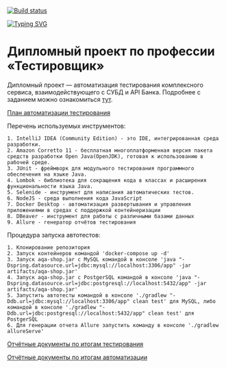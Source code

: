 [![Build status](https://ci.appveyor.com/api/projects/status/m8ii62ecqxrw0b91?svg=true)](https://ci.appveyor.com/project/crackmajor/diplom-qa)

[![Typing SVG](https://readme-typing-svg.herokuapp.com?font=Sigmar+One&duration=3000&pause=5000&color=1C9ACA&background=A79EA700&center=true&vCenter=true&width=600&lines=%F0%9F%9A%80+Diploma+Project+Successfully+Completed!!!+%F0%9F%9A%80)](https://git.io/typing-svg)

# Дипломный проект по профессии «Тестировщик»

Дипломный проект — автоматизация тестирования комплексного сервиса, взаимодействующего с СУБД и API Банка. Подробнее с заданием можно ознакомиться [тут](https://github.com/netology-code/qa-diploma).

[План автоматизации тестирования](Doc/Plan.md)

Перечень используемых инструментов:

    1. IntelliJ IDEA (Community Edition) - это IDE, интегрированная среда разработки.
    2. Amazon Corretto 11 - бесплатная многоплатформенная версия пакета средств разработки Open Java(OpenJDK), готовая к использованию в рабочей среде.
    3. JUnit - фреймворк для модульного тестирования программного обеспечения на языке Java.
    4. Lombok - библиотека для сокращения кода в классах и расширения функциональности языка Java.
    5. Selenide - инструмент для написания автоматических тестов.
    6. NodeJS - среда выполнения кода JavaScript
    7. Docker Desktop - автоматизация развертывания и управления приложениями в средах с поддержкой контейнеризации
    8. DBeaver - инструмент для работы с различными базами данных
    9. Allure - генератор отчётов тестирования
Процедура запуска автотестов:

    1. Клонирование репозитория
    2. Запуск контейнеров командой 'docker-compose up -d'
    3. Запуск aqa-shop.jar c MySQL командой в консоле 'java "-Dspring.datasource.url=jdbc:mysql://localhost:3306/app" -jar artifacts/aqa-shop.jar'
    4. Запуск aqa-shop.jar c PostgerSQL командой в консоле 'java "-Dspring.datasource.url=jdbc:postgresql://localhost:5432/app" -jar artifacts/aqa-shop.jar'
    5. Запустить автотесты командой в консоле './gradlew "-Ddb.url=jdbc:mysql://localhost:3306/app" clean test' для MySQL, либо командой в консоле './gradlew "-Ddb.url=jdbc:postgresql://localhost:5432/app" clean test' для PostgerSQL
    6. Для генерации отчета Allure запустить команду в консоле './gradlew allureServe'
[Отчётные документы по итогам тестирования](Doc/Report.md)

[Отчётные документы по итогам автоматизации](Doc/Summary.md)
